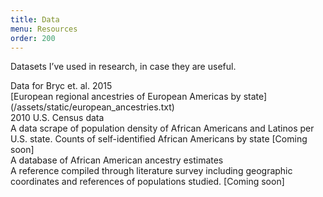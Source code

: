 ```yaml
---
title: Data
menu: Resources
order: 200
---
```

Datasets I’ve used in research, in case they are useful.
<div class="title">Data for Bryc et. al. 2015 </div>
[European regional ancestries of European Americas by state](/assets/static/european_ancestries.txt)

<div class="title">2010 U.S. Census data</div>
A data scrape of population density of African Americans and Latinos per U.S. 
state. Counts of self-identified African Americans by state [Coming soon]

<div class="title">A database of African American ancestry estimates</div>
A reference compiled through literature survey including geographic 
coordinates and references of populations studied. [Coming soon]
